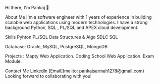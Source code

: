 Hi there, I'm Pankaj 👋

About Me
I'm a software engineer with 1 years of experience in building scalable web applications using modern technologies.
I have a strong background Python, SQL , PL/SQL and APEX cloud development.

Skills
Pyhton
PL/SQL
Data Structures & Algo
SDLC
SQL

Database: Oracle, MySQL, PostgreSQL, MongoDB

Projects :
Mapty Web Application.
Coding School Web Application.
Exam Module.

Contact Me
[LinkedIn](https://www.linkedin.com/in/pankajsarmah/)
[Email](mailto: pankajsarmah1278@gmail.com)
Looking forward to collaborating with you!

